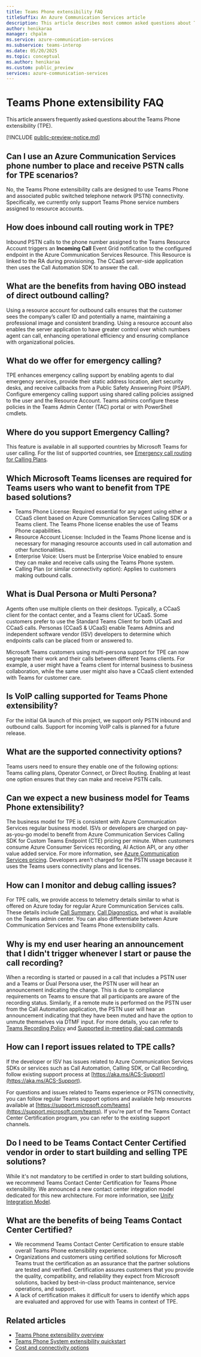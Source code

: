 ```yaml
---
title: Teams Phone extensibility FAQ
titleSuffix: An Azure Communication Services article
description: This article describes most common asked questions about Teams Phone extensibility.
author: henikaraa
manager: chpalm
ms.service: azure-communication-services
ms.subservice: teams-interop
ms.date: 05/20/2025
ms.topic: conceptual
ms.author: henikaraa
ms.custom: public_preview
services: azure-communication-services
---
```


# Teams Phone extensibility FAQ

This article answers frequently asked questions about the Teams Phone extensibility (TPE).

[!INCLUDE [public-preview-notice.md](../../../includes/public-preview-include-document.md)]

## Can I use an Azure Communication Services phone number to place and receive PSTN calls for TPE scenarios?

No, the Teams Phone extensibility calls are designed to use Teams Phone and associated public switched telephone network (PSTN) connectivity. Specifically, we currently only support Teams Phone service numbers assigned to resource accounts.

## How does inbound call routing work in TPE?

Inbound PSTN calls to the phone number assigned to the Teams Resource Account triggers an **Incoming Call** Event Grid notification to the configured endpoint in the Azure Communication Services Resource. This Resource is linked to the RA during provisioning. The CCaaS server-side application then uses the Call Automation SDK to answer the call.

## What are the benefits from having OBO instead of direct outbound calling?

Using a resource account for outbound calls ensures that the customer sees the company’s caller ID and potentially a name, maintaining a professional image and consistent branding. Using a resource account also enables the server application to have greater control over which numbers agent can call, enhancing operational efficiency and ensuring compliance with organizational policies.

## What do we offer for emergency calling?

TPE enhances emergency calling support by enabling agents to dial emergency services, provide their static address location, alert security desks, and receive callbacks from a Public Safety Answering Point (PSAP). Configure emergency calling support using shared calling policies assigned to the user and the Resource Account. Teams admins configure these policies in the Teams Admin Center (TAC) portal or with PowerShell cmdlets.

## Where do you support Emergency Calling?

This feature is available in all supported countries by Microsoft Teams for user calling. For the list of supported countries, see [Emergency call routing for Calling Plans](/microsoftteams/emergency-calling-availability).

## Which Microsoft Teams licenses are required for Teams users who want to benefit from TPE based solutions?

- Teams Phone License: Required essential for any agent using either a CCaaS client based on Azure Communication Services Calling SDK or a Teams client. The Teams Phone license enables the use of Teams Phone capabilities.
- Resource Account License: Included in the Teams Phone license and is necessary for managing resource accounts used in call automation and other functionalities.
- Enterprise Voice: Users must be Enterprise Voice enabled to ensure they can make and receive calls using the Teams Phone system.
- Calling Plan (or similar connectivity option): Applies to customers making outbound calls.

## What is Dual Persona or Multi Persona?

Agents often use multiple clients on their desktops. Typically, a CCaaS client for the contact center, and a Teams client for UCaaS. Some customers prefer to use the Standard Teams Client for both UCaaS and CCaaS calls. Personas (CCaaS & UCaaS) enable Teams Admins and independent software vendor (ISV) developers to determine which endpoints calls can be placed from or answered to.

Microsoft Teams customers using multi-persona support for TPE can now segregate their work and their calls between different Teams clients. For example, a user might have a Teams client for internal business to business collaboration, while the same user might also have a CCaaS client extended with Teams for customer care.

## Is VoIP calling supported for Teams Phone extensibility?

For the initial GA launch of this project, we support only PSTN inbound and outbound calls. Support for incoming VoIP calls is planned for a future release.

## What are the supported connectivity options?

Teams users need to ensure they enable one of the following options: Teams calling plans, Operator Connect, or Direct Routing. Enabling at least one option ensures that they can make and receive PSTN calls.

## Can we expect a new business model for Teams Phone extensibility?

The business model for TPE is consistent with Azure Communication Services regular business model. ISVs or developers are charged on pay-as-you-go model to benefit from Azure Communication Services Calling SDK for Custom Teams Endpoint (CTE) pricing per minute. When customers consume Azure Consumer Services recording, AI Action API, or any other value added service. For more information, see [Azure Communication Services pricing](https://azure.microsoft.com/pricing/details/communication-services/). Developers aren't charged for the PSTN usage because it uses the Teams users connectivity plans and licenses.

## How can I monitor and debug calling issues?

For TPE calls, we provide access to telemetry details similar to what is offered on Azure today for regular Azure Communication Services calls. These details include [Call Summary](/azure/azure-monitor/reference/tables/acscallsummary), [Call Diagnostics](/azure/azure-monitor/reference/tables/acscalldiagnostics), and what is available on the Teams admin center. You can also differentiate between Azure Communication Services and Teams Phone extensibility calls.

## Why is my end user hearing an announcement that I didn't trigger whenever I start or pause the call recording?

When a recording is started or paused in a call that includes a PSTN user and a Teams or Dual Persona user, the PSTN user will hear an announcement indicating the change. This is due to compliance requirements on Teams to ensure that all participants are aware of the recording status. Similarly, if a remote mute is performed on the PSTN user from the Call Automation application, the PSTN user will hear an announcement indicating that they have been muted and have the option to unmute themselves via DTMF input. For more details, you can refer to [Teams Recording Policy](https://learn.microsoft.com/microsoftteams/teams-recording-policy) and [Supported in-meeting dial-pad commands](https://learn.microsoft.com/microsoftteams/audio-conferencing-common-questions#what-in-meeting-dial-pad-commands-are-supported)

## How can I report issues related to TPE calls?

If the developer or ISV has issues related to Azure Communication Services SDKs or services such as Call Automation, Calling SDK, or Call Recording, follow existing support process at [https://aka.ms/ACS-Support](https://aka.ms/ACS-Support).

For questions and issues related to Teams experience or PSTN connectivity, you can follow regular Teams support options and available help resources available at [https://support.microsoft.com/teams](https://support.microsoft.com/teams). If you're part of the Teams Contact Center Certification program, you can refer to the existing support channels.

## Do I need to be Teams Contact Center Certified vendor in order to start building and selling TPE solutions?

While it's not mandatory to be certified in order to start building solutions, we recommend Teams Contact Center Certification for Teams Phone extensibility. We announced a new contact center integration model dedicated for this new architecture. For more information, see [Unify Integration Model](/microsoftteams/teams-contact-center?tabs=unify).

## What are the benefits of being Teams Contact Center Certified?

  - We recommend Teams Contact Center Certification to ensure stable overall Teams Phone extensibility experience.
  - Organizations and customers using certified solutions for Microsoft Teams trust the certification as an assurance that the partner solutions are tested and verified. Certification assures customers that you provide the quality, compatibility, and reliability they expect from Microsoft solutions, backed by best-in-class product maintenance, service operations, and support.
  - A lack of certification makes it difficult for users to identify which apps are evaluated and approved for use with Teams in context of TPE.

## Related articles

- [Teams Phone extensibility overview](./teams-phone-extensibility-overview.md)
- [Teams Phone System extensibility quickstart](../../../quickstarts/tpe/teams-phone-extensibility-quickstart.md)
- [Cost and connectivity options](teams-phone-extensibility-connectivity-cost.md)

